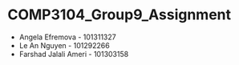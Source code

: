 # COMP3104_Group9_Assignment
- Angela Efremova - 101311327
- Le An Nguyen - 101292266
- Farshad Jalali Ameri - 101303158